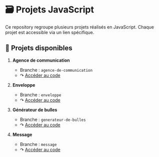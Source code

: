 # 🗃️ Projets JavaScript

Ce repository regroupe plusieurs projets réalisés en JavaScript.
Chaque projet est accessible via un lien spécifique.

## 🚀 Projets disponibles

1. **Agence de communication**
   - Branche : `agence-de-communication`
   - ↷ [Accéder au code](https://github.com/DevJoanaBureth/Projets-JavaScript/tree/agence-de-communication)

2. **Enveloppe**
   - Branche : `enveloppe`
   - ↷ [Accéder au code](https://github.com/DevJoanaBureth/Projets-JavaScript/tree/enveloppe)

3. **Générateur de bulles**
   - Branche : `generateur-de-bulles`
   - ↷ [Accéder au code](https://github.com/DevJoanaBureth/Projets-JavaScript/tree/generateur-de-bulles)

3. **Message**
   - Branche : `message`
   - ↷ [Accéder au code](https://github.com/DevJoanaBureth/Projets-JavaScript/tree/message)

